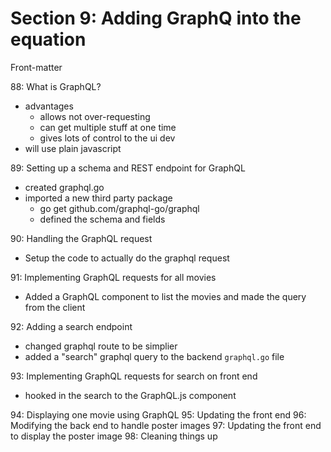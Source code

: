 # Section 9: Adding GraphQ into the equation
Front-matter


88: What is GraphQL?
- advantages
  - allows not over-requesting
  - can get multiple stuff at one time
  - gives lots of control to the ui dev
- will use plain javascript

89: Setting up a schema and REST endpoint for GraphQL
- created graphql.go
- imported a new third party package
  - go get github.com/graphql-go/graphql
  - defined the schema and fields

90: Handling the GraphQL request
- Setup the code to actually do the graphql request

91: Implementing GraphQL requests for all movies
- Added a GraphQL component to list the movies and made the query from the client

92: Adding a search endpoint
- changed graphql route to be simplier
- added a "search" graphql query to the backend `graphql.go` file

93: Implementing GraphQL requests for search on front end
- hooked in the search to the GraphQL.js component

94: Displaying one movie using GraphQL
95: Updating the front end
96: Modifying the back end to handle poster images
97: Updating the front end to display the poster image
98: Cleaning things up
